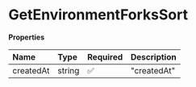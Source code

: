 # GetEnvironmentForksSort

**Properties**

| Name      | Type   | Required | Description |
| :-------- | :----- | :------- | :---------- |
| createdAt | string | ✅       | "createdAt" |

<!-- This file was generated by liblab | https://liblab.com/ -->
